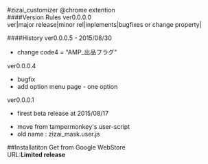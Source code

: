 #zizai_customizer
@chrome extention  
####Version Rules
ver0.0.0.0  
ver|major release|minor rel|inplements|bugfixes or change property|  
  
####History
ver0.0.0.5 - 2015/08/30
  - change code4 = "AMP_出品フラグ"  
  
ver0.0.0.4  
  - bugfix  
  - add option menu page - one option  
  
ver0.0.0.1  
  - firest beta release at 2015/08/17  
  
* move from tampermonkey's user-script  
* old name : zizai_mask.user.js  
  
##Installatiton
Get from Google WebStore  
URL:**Limited release**  
  
